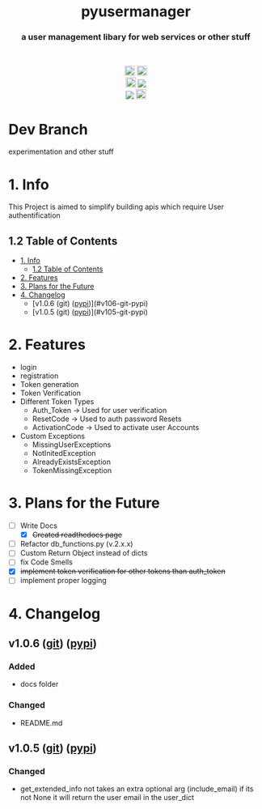 <h1 align="center">pyusermanager</h1>
<h3 align="center">a user management libary for web services or other stuff</h3>
<br>
<p align="center">
<a href="https://pypi.org/project/pyusermanager/"><img height="20" alt="PyPI version" src="https://img.shields.io/pypi/v/pyusermanager"></a>
<a href="https://pypi.org/project/pyusermanager/"><img height="20" alt="Supported python versions" src="https://img.shields.io/pypi/pyversions/pyusermanager"></a>
<br>
<a href="https://pypi.org/project/black"><img height="20" alt="Black badge" src="https://img.shields.io/badge/code%20style-black-000000.svg"></a>
<a href="https://codeclimate.com/github/Aurvandill137/pyusermanager/maintainability"><img src="https://api.codeclimate.com/v1/badges/97cf369553f228ce3a3c/maintainability" /></a>
<br>
<a href="https://codeclimate.com/github/Aurvandill137/pyusermanager/test_coverage"><img src="https://api.codeclimate.com/v1/badges/97cf369553f228ce3a3c/test_coverage" /></a>
<a href="https://pyusermanager.readthedocs.io/en/latest/"><img height="20" alt="Documentation status" src="https://img.shields.io/badge/documentation-up-00FF00.svg"></a>
</p>

# Dev Branch
experimentation and other stuff

# 1. Info
This Project is aimed to simplify building apis which require User authentification

## 1.2 Table of Contents
- [1. Info](#1-info)
  - [1.2 Table of Contents](#12-table-of-contents)
- [2. Features](#2-features)
- [3. Plans for the Future](#3-plans-for-the-future)
- [4. Changelog](#4-changelog)
  - [v1.0.6 (git) ([pypi](https://pypi.org/project/pyusermanager/1.0.6/))](#v106-git-pypi)
  - [v1.0.5 (git) ([pypi](https://pypi.org/project/pyusermanager/1.0.5/))](#v105-git-pypi)

# 2. Features
* login
* registration
* Token generation
* Token Verification
* Different Token Types
  * Auth_Token      -> Used for user verification
  * ResetCode       -> Used to auth password Resets
  * ActivationCode  -> Used to activate user Accounts
* Custom Exceptions
  * MissingUserExceptions
  * NotInitedException
  * AlreadyExistsException
  * TokenMissingException

# 3. Plans for the Future
- [ ] Write Docs
  - [x] ~~Created readthedocs page~~ 
- [ ] Refactor db_functions.py (v.2.x.x)
- [ ] Custom Return Object instead of dicts
- [ ] fix Code Smells
- [x] ~~implement token verification for other tokens than auth_token~~
- [ ] implement proper logging

# 4. Changelog

## v1.0.6 ([git](https://github.com/Aurvandill137/pyusermanager/releases/tag/v1.0.6)) ([pypi](https://pypi.org/project/pyusermanager/1.0.6/))
### Added
* docs folder
### Changed
* README.md

## v1.0.5 ([git](https://github.com/Aurvandill137/pyusermanager/releases/tag/v1.0.5)) ([pypi](https://pypi.org/project/pyusermanager/1.0.5/))
### Changed
* get_extended_info not takes an extra optional arg (include_email) if its not None it will return the user email in the user_dict